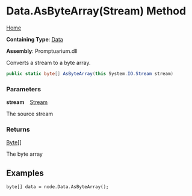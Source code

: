 # Data\.AsByteArray\(Stream\) Method

[Home](../../../README.md)

**Containing Type**: [Data](../README.md)

**Assembly**: Promptuarium\.dll

  
Converts a stream to a byte array\.

```csharp
public static byte[] AsByteArray(this System.IO.Stream stream)
```

### Parameters

**stream** &ensp; [Stream](https://docs.microsoft.com/en-us/dotnet/api/system.io.stream)

The source stream

### Returns

[Byte](https://docs.microsoft.com/en-us/dotnet/api/system.byte)\[\]

The byte array

## Examples

```
byte[] data = node.Data.AsByteArray();
```

